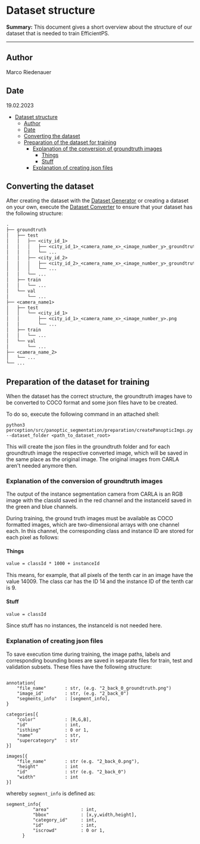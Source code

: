 # Dataset structure

**Summary:** This document gives a short overview about the structure of our dataset that is needed to train EfficientPS.

---

## Author

Marco Riedenauer

## Date

19.02.2023

<!-- TOC -->
- [Dataset structure](#dataset-structure)
  - [Author](#author)
  - [Date](#date)
  - [Converting the dataset](#converting-the-dataset)
  - [Preparation of the dataset for training](#preparation-of-the-dataset-for-training)
    - [Explanation of the conversion of groundtruth images](#explanation-of-the-conversion-of-groundtruth-images)
      - [Things](#things)
      - [Stuff](#stuff)
    - [Explanation of creating json files](#explanation-of-creating-json-files)
<!-- TOC -->

## Converting the dataset

After creating the dataset with the [Dataset Generator](01_dataset_generator.md) or creating a dataset on your own,
execute the [Dataset Converter](../../code/perception/src/dataset_converter.py) to ensure that your dataset has the
following structure:

```diff
.
├── groundtruth
│   ├── test
│   │   ├── <city_id_1>
│   │   │   ├── <city_id_1>_<camera_name_x>_<image_number_y>_groundtruth.png
│   │   │   └── ...
│   │   ├── <city_id_2>
│   │   │   ├── <city_id_2>_<camera_name_x>_<image_number_y>_groundtruth.png
│   │   │   └── ...
│   │   └── ...
│   ├── train
│   │   └── ...
│   └── val
│       └── ...
├── <camera_name1>
│   ├── test
│   │   └── <city_id_1>
│   │       ├── <city_id_1>_<camera_name_x>_<image_number_y>.png
│   │       └── ...
│   ├── train
│   │   └── ...
│   └── val
│       └── ...
├── <camera_name_2>
│   └── ...
└── ...
```

## Preparation of the dataset for training

When the dataset has the correct structure, the groundtruth images have to be converted to COCO format and some
json files have to be created.

To do so, execute the following command in an attached shell:

```shell
python3 perception/src/panoptic_segmentation/preparation/createPanopticImgs.py --dataset_folder <path_to_dataset_root>
```

This will create the json files in the groundtruth folder and for each groundtruth image the respective converted
image, which will be saved in the same place as the original image. The original images from CARLA aren't needed
anymore then.

### Explanation of the conversion of groundtruth images

The output of the instance segmentation camera from CARLA is an RGB image with the classId saved in the red channel and
the instanceId saved in the green and blue channels.

During training, the ground truth images must be available as COCO formatted images, which are two-dimensional arrays
with one channel each. In this channel, the corresponding class and instance ID are stored for each pixel as follows:

#### Things

  ```markdown
  value = classId * 1000 + instanceId
  ```
  
  This means, for example, that all pixels of the tenth car in an image have the value 14009.
  The class car has the ID 14 and the instance ID of the tenth car is 9.

#### Stuff

  ```markdown
  value = classId
  ```
  
  Since stuff has no instances, the instanceId is not needed here.

### Explanation of creating json files

To save execution time during training, the image paths, labels and corresponding bounding boxes are saved in separate
files for train, test and validation subsets.
These files have the following structure:

```jsonpath

annotation{
    "file_name"       : str, (e.g. "2_back_0_groundtruth.png")
    "image_id"        : str, (e.g. "2_back_0")
    "segments_info"   : [segment_info],
}

categories[{
    "color"           : [R,G,B],
    "id"              : int,
    "isthing"         : 0 or 1,
    "name"            : str,
    "supercategory"   : str
}]

images[{
    "file_name"       : str (e.g. "2_back_0.png"),
    "height"          : int
    "id"              : str (e.g. "2_back_0")
    "width"           : int
}]

```

whereby ```segment_info``` is defined as:

```jsonpath
segment_info{
          "area"            : int,
          "bbox"            : [x,y,width,height],
          "category_id"     : int,
          "id"              : int,
          "iscrowd"         : 0 or 1,
      }
```
